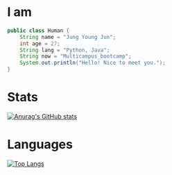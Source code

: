 # I am

```java
public class Human {
	String name = "Jung Young Jun";
	int age = 27;
	String lang = "Python, Java";
	String now = "Multicampus_bootcamp";
    System.out.println("Hello! Nice to meet you.");
}
```

# Stats

[![Anurag's GitHub stats](https://github-readme-stats.vercel.app/api?username=dudwns0921&show_icons=true&hide=contribs,prs,issues)](https://github.com/anuraghazra/github-readme-stats)

# Languages

[![Top Langs](https://github-readme-stats.vercel.app/api/top-langs/?username=dudwns0921&layout=compact)](https://github.com/anuraghazra/github-readme-stats)

